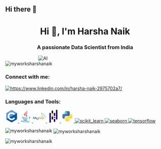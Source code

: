 ## Hi there 👋

<h1 align="center">Hi 👋, I'm Harsha Naik</h1>
<h3 align="center">A passionate Data Scientist from India</h3>
<img align="right" alt="AI" width=400 src="https://miro.medium.com/v2/resize:fit:2000/format:webp/1*ui3IvoiVYBFtaU0auj63ew.gif">

<p align="left"> <img src="https://komarev.com/ghpvc/?username=myworksharshanaik&label=Profile%20views&color=0e75b6&style=flat" alt="myworksharshanaik" /> </p>

<h3 align="left">Connect with me:</h3>
<p align="left">
<a href="https://linkedin.com/in/https://www.linkedin.com/in/harsha-naik-2975702a7/" target="blank"><img align="center" src="https://raw.githubusercontent.com/rahuldkjain/github-profile-readme-generator/master/src/images/icons/Social/linked-in-alt.svg" alt="https://www.linkedin.com/in/harsha-naik-2975702a7/" height="30" width="40" /></a>
</p>

<h3 align="left">Languages and Tools:</h3>
<p align="left"> <a href="https://www.cprogramming.com/" target="_blank" rel="noreferrer"> <img src="https://raw.githubusercontent.com/devicons/devicon/master/icons/c/c-original.svg" alt="c" width="40" height="40"/> </a> <a href="https://www.java.com" target="_blank" rel="noreferrer"> <img src="https://raw.githubusercontent.com/devicons/devicon/master/icons/java/java-original.svg" alt="java" width="40" height="40"/> </a> <a href="https://www.mysql.com/" target="_blank" rel="noreferrer"> <img src="https://raw.githubusercontent.com/devicons/devicon/master/icons/mysql/mysql-original-wordmark.svg" alt="mysql" width="40" height="40"/> </a> <a href="https://pandas.pydata.org/" target="_blank" rel="noreferrer"> <img src="https://raw.githubusercontent.com/devicons/devicon/2ae2a900d2f041da66e950e4d48052658d850630/icons/pandas/pandas-original.svg" alt="pandas" width="40" height="40"/> </a> <a href="https://www.python.org" target="_blank" rel="noreferrer"> <img src="https://raw.githubusercontent.com/devicons/devicon/master/icons/python/python-original.svg" alt="python" width="40" height="40"/> </a> <a href="https://scikit-learn.org/" target="_blank" rel="noreferrer"> <img src="https://upload.wikimedia.org/wikipedia/commons/0/05/Scikit_learn_logo_small.svg" alt="scikit_learn" width="40" height="40"/> </a> <a href="https://seaborn.pydata.org/" target="_blank" rel="noreferrer"> <img src="https://seaborn.pydata.org/_images/logo-mark-lightbg.svg" alt="seaborn" width="40" height="40"/> </a> <a href="https://www.tensorflow.org" target="_blank" rel="noreferrer"> <img src="https://www.vectorlogo.zone/logos/tensorflow/tensorflow-icon.svg" alt="tensorflow" width="40" height="40"/> </a> </p>


<p><img align="left" src="https://github-readme-stats.vercel.app/api/top-langs?username=myworksharshanaik&show_icons=true&locale=en&layout=compact" alt="myworksharshanaik" /></p>

<p>&nbsp;<img align="center" src="https://github-readme-stats.vercel.app/api?username=myworksharshanaik&show_icons=true&locale=en" alt="myworksharshanaik" /></p>

<p><img align="left" src="https://github-readme-streak-stats.herokuapp.com/?user=myworksharshanaik&" alt="myworksharshanaik" /></p>

